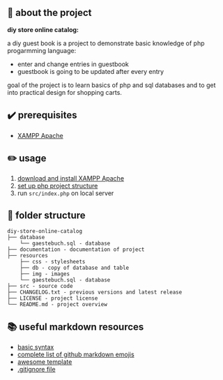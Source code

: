 ## :newspaper: about the project ##

**diy store online catalog:**

a diy guest book is a project to demonstrate basic knowledge of php progarmming language:

  * enter and change entries in guestbook
  * guestbook is going to be updated after every entry

goal of the project is to learn basics of php and sql databases and to get into practical design
for shopping carts.

## :heavy_check_mark: prerequisites ##

* [XAMPP Apache](https://www.apachefriends.org/de/index.html)

## :pencil2: usage

1. [download and install XAMPP Apache](https://www.apachefriends.org/de/index.html)
1. [set up php project structure](https://www.freecodecamp.org/news/how-to-get-started-with-php/)
1. run <code>src/index.php</code> on local server

## :file_folder: folder structure ##

    diy-store-online-catalog
    ├── database
        └── gaestebuch.sql - database    
    ├── documentation - documentation of project
    ├── resources
        ├── css - stylesheets
        ├── db - copy of database and table
        ├── img - images
        └── gaestebuch.sql - database     
    ├── src - source code
    ├── CHANGELOG.txt - previous versions and latest release
    ├── LICENSE - project license
    └── README.md - project overview

## :books: useful markdown resources ##

* [basic syntax](https://www.markdownguide.org/basic-syntax/)
* [complete list of github markdown emojis](https://dev.to/nikolab/complete-list-of-github-markdown-emoji-markup-5aia)
* [awesome template](https://github.com/ma-shamshiri/Human-Activity-Recognition/blob/main/README.md)
* [.gitignore file](https://git-scm.com/docs/gitignore)
